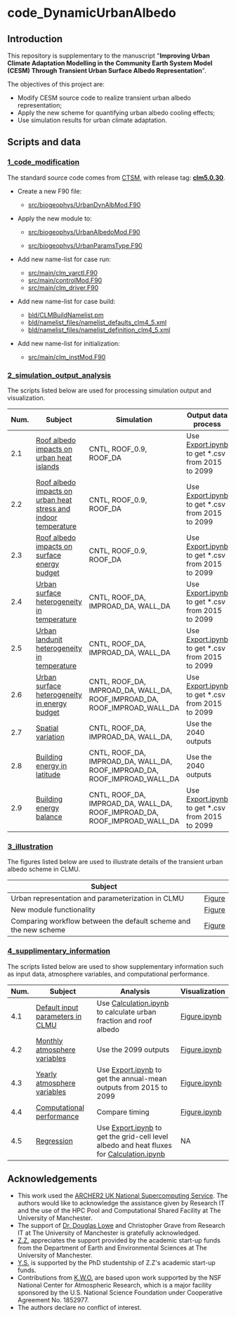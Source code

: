 # code_DynamicUrbanAlbedo

## Introduction

This repository is supplementary to the manuscript "**Improving Urban Climate Adaptation Modelling in the Community Earth System Model (CESM) Through Transient Urban Surface Albedo Representation**".

The objectives of this project are:

- Modify CESM source code to realize transient urban albedo representation;
- Apply the new scheme for quantifying urban albedo cooling effects;
- Use simulation results for urban climate adaptation.

## Scripts and data

### [1_code_modification](./1_code_modification)

The standard source code comes from [CTSM](https://github.com/ESCOMP/CTSM), with release tag: **[clm5.0.30](https://github.com/ESCOMP/CTSM/releases/tag/release-clm5.0.30)**.

- Create a new F90 file:
  
  - [src/biogeophys/UrbanDynAlbMod.F90](.//1_code_modification/src/biogeophys/UrbanDynAlbMod.F90)

- Apply the new module to:
  
  - [src/biogeophys/UrbanAlbedoMod.F90](./1_code_modification/src/biogeophys/UrbanAlbedoMod.F90)
  
  - [src/biogeophys/UrbanParamsType.F90](./1_code_modification/src/biogeophys/UrbanParamsType.F90)

- Add new name-list for case run:
  
  - [src/main/clm_varctl.F90](./1_code_modification/src/main/clm_varctl.F90)
  - [src/main/controlMod.F90](./1_code_modification/src/main/controlMod.F90)
  - [src/main/clm_driver.F90](./1_code_modification/src/main/clm_driver.F90)

- Add new name-list for case build:
  
  - [bld/CLMBuildNamelist.pm](./1_code_modification/src/bld/CLMBuildNamelist.pm)
  - [bld/namelist_files/namelist_defaults_clm4_5.xml](./1_code_modification/src/bld/namelist_defaults_clm4_5.xml)
  - [bld/namelist_files/namelist_definition_clm4_5.xml](./1_code_modification/src/bld/namelist_definition_clm4_5.xml)

- Add new name-list for initialization:
  
  - [src/main/clm_instMod.F90](./1_code_modification/src/main/clm_instMod.F90)

### [2_simulation_output_analysis]()

The scripts listed below are used for processing simulation output and visualization.

| Num. | Subject                                                                                                                       | Simulation                                                                | Output data process                                                                                                                         | Visualization                                                                                            |
| ---- | ----------------------------------------------------------------------------------------------------------------------------- | ------------------------------------------------------------------------- | ------------------------------------------------------------------------------------------------------------------------------------------- | -------------------------------------------------------------------------------------------------------- |
| 2.1  | [Roof albedo impacts on urban heat islands](./2_simulation_output_analysis/2.1_roof_albedo_impacts_UHI)                       | CNTL, ROOF_0.9, ROOF_DA                                                   | Use [Export.ipynb](./2_simulation_output_analysis/2.1_roof_albedo_impacts_UHI/Export.ipynb) to get *.csv from 2015 to 2099                  | [Figure.ipynb](./2_simulation_output_analysis/2.1_roof_albedo_impacts_UHI/Figure.ipynb)                  |
| 2.2  | [Roof albedo impacts on urban heat stress and indoor temperature](./2_simulation_output_analysis/2.2_roof_albedo_impacts_UHS) | CNTL, ROOF_0.9, ROOF_DA                                                   | Use [Export.ipynb](./2_simulation_output_analysis/2.2_roof_albedo_impacts_UHS/Export.ipynb) to get *.csv from 2015 to 2099                  | [Figure.ipynb](./2_simulation_output_analysis/2.2_roof_albedo_impacts_UHS/Figure.ipynb)                  |
| 2.3  | [Roof albedo impacts on surface energy budget](./2_simulation_output_analysis/2.3_roof_albedo_impacts_energy)                 | CNTL, ROOF_0.9, ROOF_DA                                                   | Use [Export.ipynb](./2_simulation_output_analysis/2.3_roof_albedo_impacts_energy/Export.ipynb) to get *.csv from 2015 to 2099               | [Figure.ipynb](./2_simulation_output_analysis/2.3_roof_albedo_impacts_energy/Figure.ipynb)               |
| 2.4  | [Urban surface heterogeneity in temperature](./2_simulation_output_analysis/2.4_urban_surface_heterogeneity_temperature)      | CNTL, ROOF_DA, IMPROAD_DA, WALL_DA                                        | Use [Export.ipynb](./2_simulation_output_analysis/2.4_urban_surface_heterogeneity_temperature/Export.ipynb) to get *.csv from 2015 to 2099  | [Figure.ipynb](./2_simulation_output_analysis/2.4_urban_surface_heterogeneity_temperature/Figure.ipynb)  |
| 2.5  | [Urban landunit heterogeneity in temperature](./2_simulation_output_analysis/2.5_urban_landunit_heterogeneity_temperature)    | CNTL, ROOF_DA, IMPROAD_DA, WALL_DA                                        | Use [Export.ipynb](./2_simulation_output_analysis/2.5_urban_landunit_heterogeneity_temperature/Export.ipynb) to get *.csv from 2015 to 2099 | [Figure.ipynb](./2_simulation_output_analysis/2.5_urban_landunit_heterogeneity_temperature/Figure.ipynb) |
| 2.6  | [Urban surface heterogeneity in energy budget](./2_simulation_output_analysis/2.6_urban_surface_heterogeneity_energy)         | CNTL, ROOF_DA, IMPROAD_DA, WALL_DA, ROOF_IMPROAD_DA, ROOF_IMPROAD_WALL_DA | Use [Export.ipynb](./2_simulation_output_analysis/2.6_urban_surface_heterogeneity_energy/Export.ipynb) to get *.csv from 2015 to 2099       | [Figure.ipynb](./2_simulation_output_analysis/2.6_urban_surface_heterogeneity_energy/Figure.ipynb)       |
| 2.7  | [Spatial variation](./2_simulation_output_analysis/2.7_spatial_variation)                                                     | CNTL, ROOF_DA, IMPROAD_DA, WALL_DA,                                       | Use the 2040 outputs                                                                                                                        | [Figure.ipynb](./2_simulation_output_analysis/2.7_spatial_variation/Figure.ipynb)                        |
| 2.8  | [Building energy in latitude](./2_simulation_output_analysis/2.8_building_energy_latitude)                                    | CNTL, ROOF_DA, IMPROAD_DA, WALL_DA, ROOF_IMPROAD_DA, ROOF_IMPROAD_WALL_DA | Use the 2040 outputs                                                                                                                        | [Figure.ipynb](./2_simulation_output_analysis/2.8_building_energy_latitude/Figure.ipynb)                 |
| 2.9  | [Building energy balance](./2_simulation_output_analysis/2.9_building_energy_balance)                                         | CNTL, ROOF_DA, IMPROAD_DA, WALL_DA, ROOF_IMPROAD_DA, ROOF_IMPROAD_WALL_DA | Use [Export.ipynb](./2_simulation_output_analysis/2.9_building_energy_balance/Export.ipynb) to get *.csv from 2015 to 2099                  | [Figure.ipynb](./2_simulation_output_analysis/2.9_building_energy_balance/Figure.ipynb)                  |

### [3_illustration](./3_illutration)

The figures listed below are used to illustrate details of the transient urban albedo scheme in CLMU.

| Subject                                                          |                                              |
| ---------------------------------------------------------------- | -------------------------------------------- |
| Urban representation and parameterization in CLMU                | [Figure](./3_illutration/clmu.pdf)           |
| New module functionality                                         | [Figure](./3_illutration/dynalb.pdf)         |
| Comparing workflow between the default scheme and the new scheme | [Figure](./3_illutration/compare_scheme.pdf) |

### [4_supplimentary_information](./4_supplimentary_information)

The scripts listed below are used to show supplementary information such as input data, atmosphere variables, and computational performance.

| Num. | Subject                                                                                  | Analysis                                                                                                                                                                                                                | Visualization                                                                         |
| ---- | ---------------------------------------------------------------------------------------- | ----------------------------------------------------------------------------------------------------------------------------------------------------------------------------------------------------------------------- | ------------------------------------------------------------------------------------- |
| 4.1  | [Default input parameters in CLMU](./4_supplimentary_information/4.1_urban_parameter)    | Use [Calculation.ipynb](./4_supplimentary_information/4.1_urban_parameter/Calculation.ipynb) to calculate urban fraction and roof albedo                                                                                | [Figure.ipynb](./4_supplimentary_information/4.1_urban_parameter/Figure.ipynb)        |
| 4.2  | [Monthly atmosphere variables](./4_supplimentary_information/4.2_monthly_atmosphere_var) | Use the 2099 outputs                                                                                                                                                                                                    | [Figure.ipynb](./4_supplimentary_information/4.2_monthly_atmosphere_var/Figure.ipynb) |
| 4.3  | [Yearly atmosphere variables](./4_supplimentary_information/4.3_yearly_atmosphere_var)   | Use [Export.ipynb](./4_supplimentary_information/4.3_yearly_atmosphere_var/Export.ipynb) to get the annual-mean outputs from 2015 to 2099                                                                               | [Figure.ipynb](./4_supplimentary_information/4.3_yearly_atmosphere_var/Figure.ipynb)  |
| 4.4  | [Computational performance](./4_supplimentary_information/4.4_computational_performance) | Compare timing                                                                                                                                                                                                          | [Figure.ipynb](./4_supplimentary_information/4.4_computational_performance)           |
| 4.5  | [Regression](./4_supplimentary_information/4.5_regression)                               | Use [Export.ipynb](./4_supplimentary_information/4.5_regression/Export.ipynb) to get the grid-cell level albedo and heat fluxes for [Calculation.ipynb](./4_supplimentary_information/4.5_regression/Calculation.ipynb) | NA                                                                                    |

## Acknowledgements

- This work used the [ARCHER2 UK National Supercomputing Service](https://www.archer2.ac.uk). 
  The authors would like to acknowledge the assistance given by Research IT and the use of the HPC Pool and Computational Shared Facility at The University of Manchester. 
- The support of [Dr. Douglas Lowe](https://github.com/douglowe) and Christopher Grave from Research IT at The University of Manchester is gratefully acknowledged. 
- [Z.Z.](https://github.com/zhonghua-zheng) appreciates the support provided by the academic start-up funds from the Department of Earth and Environmental Sciences at The University of Manchester.
- [Y.S.](https://github.com/YuanSun-UoM) is supported by the PhD studentship of Z.Z's academic start-up funds.
- Contributions from [K.W.O.](https://github.com/olyson) are based upon work supported by the NSF National Center for Atmospheric Research, which is a major facility sponsored by the U.S. National Science Foundation under Cooperative Agreement No. 1852977.
- The authors declare no conflict of interest.
